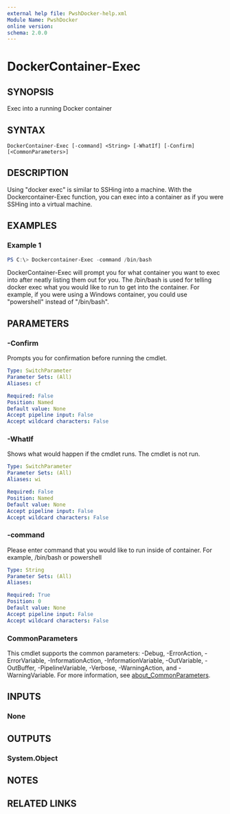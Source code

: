 ```yaml
---
external help file: PwshDocker-help.xml
Module Name: PwshDocker
online version:
schema: 2.0.0
---
```


# DockerContainer-Exec

## SYNOPSIS
Exec into a running Docker container

## SYNTAX

```
DockerContainer-Exec [-command] <String> [-WhatIf] [-Confirm] [<CommonParameters>]
```

## DESCRIPTION
Using "docker exec" is similar to SSHing into a machine. With the Dockercontainer-Exec function, you can exec into a container as if you were SSHing into a virtual machine.

## EXAMPLES

### Example 1
```powershell
PS C:\> Dockercontainer-Exec -command /bin/bash
```

DockerContainer-Exec will prompt you for what container you want to exec into after neatly listing them out for you. The /bin/bash is used for telling docker exec what you would like to run to get into the container. For example, if you were using a Windows container, you could use "powershell" instead of "/bin/bash".

## PARAMETERS

### -Confirm
Prompts you for confirmation before running the cmdlet.

```yaml
Type: SwitchParameter
Parameter Sets: (All)
Aliases: cf

Required: False
Position: Named
Default value: None
Accept pipeline input: False
Accept wildcard characters: False
```

### -WhatIf
Shows what would happen if the cmdlet runs.
The cmdlet is not run.

```yaml
Type: SwitchParameter
Parameter Sets: (All)
Aliases: wi

Required: False
Position: Named
Default value: None
Accept pipeline input: False
Accept wildcard characters: False
```

### -command
Please enter command that you would like to run inside of container.
For example, /bin/bash or powershell

```yaml
Type: String
Parameter Sets: (All)
Aliases:

Required: True
Position: 0
Default value: None
Accept pipeline input: False
Accept wildcard characters: False
```

### CommonParameters
This cmdlet supports the common parameters: -Debug, -ErrorAction, -ErrorVariable, -InformationAction, -InformationVariable, -OutVariable, -OutBuffer, -PipelineVariable, -Verbose, -WarningAction, and -WarningVariable. For more information, see [about_CommonParameters](http://go.microsoft.com/fwlink/?LinkID=113216).

## INPUTS

### None

## OUTPUTS

### System.Object
## NOTES

## RELATED LINKS
